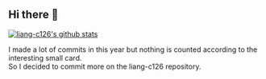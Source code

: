 ## Hi there 👋

[![liang-c126's github stats](https://github-readme-stats.vercel.app/api?username=liang-c126)](https://github.com/liang-c126/github-readme-stats)

I made a lot of commits in this year but nothing is counted according to the interesting small card. <br>
So I decided to commit more on the liang-c126 repository.

<!--
**liang-c126/liang-c126** is a ✨ _special_ ✨ repository because its `README.md` (this file) appears on your GitHub profile.

Here are some ideas to get you started:

- 🔭 I’m currently working on ...
- 🌱 I’m currently learning ...
- 👯 I’m looking to collaborate on ...
- 🤔 I’m looking for help with ...
- 💬 Ask me about ...
- 📫 How to reach me: ...
- 😄 Pronouns: ...
- ⚡ Fun fact: ...
-->
